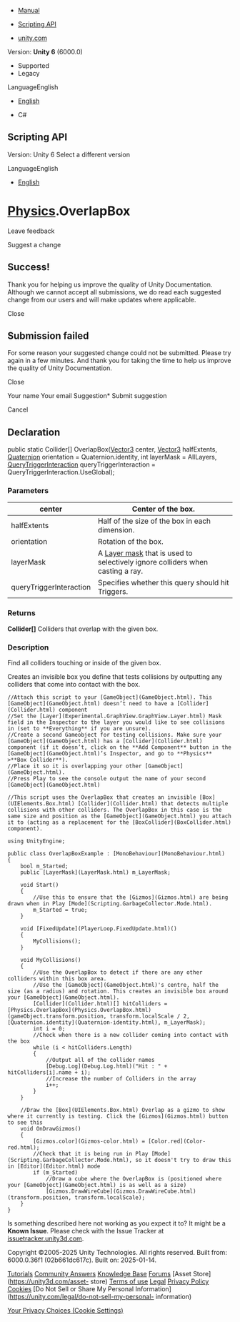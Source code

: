 [ ]()

  * [Manual](../Manual/index.html)
  * [Scripting API](../ScriptReference/index.html)

  * [unity.com](https://unity.com/)

Version: **Unity 6** (6000.0)

  * Supported
  * Legacy

LanguageEnglish

  * [English]()

  * C#

[ ](https://docs.unity3d.com)

## Scripting API

Version: Unity 6 Select a different version

LanguageEnglish

  * [English]()

#  [Physics](Physics.html).OverlapBox

Leave feedback

Suggest a change

## Success!

Thank you for helping us improve the quality of Unity Documentation. Although
we cannot accept all submissions, we do read each suggested change from our
users and will make updates where applicable.

Close

## Submission failed

For some reason your suggested change could not be submitted. Please <a>try
again</a> in a few minutes. And thank you for taking the time to help us
improve the quality of Unity Documentation.

Close

Your name Your email Suggestion* Submit suggestion

Cancel

[ ]()

## Declaration

public static Collider[] OverlapBox([Vector3](Vector3.html) center,
[Vector3](Vector3.html) halfExtents, [Quaternion](Quaternion.html) orientation
= Quaternion.identity, int layerMask = AllLayers,
[QueryTriggerInteraction](QueryTriggerInteraction.html)
queryTriggerInteraction = QueryTriggerInteraction.UseGlobal);

### Parameters

center | Center of the box.  
---|---  
halfExtents | Half of the size of the box in each dimension.  
orientation | Rotation of the box.  
layerMask | A [Layer mask](../Manual/Layers.html) that is used to selectively ignore colliders when casting a ray.  
queryTriggerInteraction | Specifies whether this query should hit Triggers.  
  
### Returns

**Collider[]** Colliders that overlap with the given box.

### Description

Find all colliders touching or inside of the given box.

Creates an invisible box you define that tests collisions by outputting any
colliders that come into contact with the box.

    
    
    //Attach this script to your [GameObject](GameObject.html). This [GameObject](GameObject.html) doesn’t need to have a [Collider](Collider.html) component
    //Set the [Layer](Experimental.GraphView.GraphView.Layer.html) Mask field in the Inspector to the layer you would like to see collisions in (set to **Everything** if you are unsure).
    //Create a second Gameobject for testing collisions. Make sure your [GameObject](GameObject.html) has a [Collider](Collider.html) component (if it doesn’t, click on the **Add Component** button in the [GameObject](GameObject.html)’s Inspector, and go to **Physics** >**Box Collider**).
    //Place it so it is overlapping your other [GameObject](GameObject.html).
    //Press Play to see the console output the name of your second [GameObject](GameObject.html)  
      
    //This script uses the OverlapBox that creates an invisible [Box](UIElements.Box.html) [Collider](Collider.html) that detects multiple collisions with other colliders. The OverlapBox in this case is the same size and position as the [GameObject](GameObject.html) you attach it to (acting as a replacement for the [BoxCollider](BoxCollider.html) component).  
      
    using UnityEngine;  
      
    public class OverlapBoxExample : [MonoBehaviour](MonoBehaviour.html)
    {
        bool m_Started;
        public [LayerMask](LayerMask.html) m_LayerMask;  
      
        void Start()
        {
            //Use this to ensure that the [Gizmos](Gizmos.html) are being drawn when in Play [Mode](Scripting.GarbageCollector.Mode.html).
            m_Started = true;
        }  
      
        void [FixedUpdate](PlayerLoop.FixedUpdate.html)()
        {
            MyCollisions();
        }  
      
        void MyCollisions()
        {
            //Use the OverlapBox to detect if there are any other colliders within this box area.
            //Use the [GameObject](GameObject.html)'s centre, half the size (as a radius) and rotation. This creates an invisible box around your [GameObject](GameObject.html).
            [Collider](Collider.html)[] hitColliders = [Physics.OverlapBox](Physics.OverlapBox.html)(gameObject.transform.position, transform.localScale / 2, [Quaternion.identity](Quaternion-identity.html), m_LayerMask);
            int i = 0;
            //Check when there is a new collider coming into contact with the box
            while (i < hitColliders.Length)
            {
                //Output all of the collider names
                [Debug.Log](Debug.Log.html)("Hit : " + hitColliders[i].name + i);
                //Increase the number of Colliders in the array
                i++;
            }
        }  
      
        //Draw the [Box](UIElements.Box.html) Overlap as a gizmo to show where it currently is testing. Click the [Gizmos](Gizmos.html) button to see this
        void OnDrawGizmos()
        {
            [Gizmos.color](Gizmos-color.html) = [Color.red](Color-red.html);
            //Check that it is being run in Play [Mode](Scripting.GarbageCollector.Mode.html), so it doesn't try to draw this in [Editor](Editor.html) mode
            if (m_Started)
                //Draw a cube where the OverlapBox is (positioned where your [GameObject](GameObject.html) is as well as a size)
                [Gizmos.DrawWireCube](Gizmos.DrawWireCube.html)(transform.position, transform.localScale);
        }
    }
    

Is something described here not working as you expect it to? It might be a
**Known Issue**. Please check with the Issue Tracker at
[issuetracker.unity3d.com](https://issuetracker.unity3d.com).

Copyright ©2005-2025 Unity Technologies. All rights reserved. Built from:
6000.0.36f1 (02b661dc617c). Built on: 2025-01-14.

[Tutorials](https://unity3d.com/learn) [Community
Answers](https://answers.unity3d.com) [Knowledge
Base](https://support.unity3d.com/hc/en-us)
[Forums](https://forum.unity3d.com) [Asset Store](https://unity3d.com/asset-
store) [Terms of use](https://docs.unity3d.com/Manual/TermsOfUse.html)
[Legal](https://unity.com/legal) [Privacy
Policy](https://unity.com/legal/privacy-policy)
[Cookies](https://unity.com/legal/cookie-policy) [Do Not Sell or Share My
Personal Information](https://unity.com/legal/do-not-sell-my-personal-
information)

[Your Privacy Choices (Cookie Settings)](javascript:void\(0\);)

